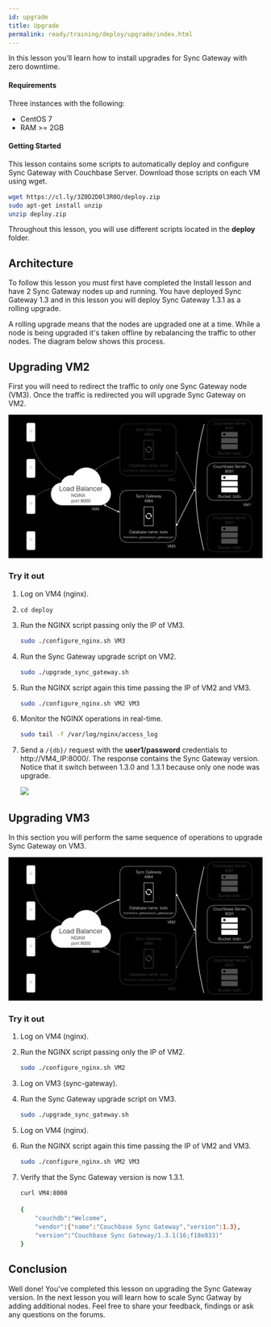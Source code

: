```yaml
---
id: upgrade
title: Upgrade
permalink: ready/training/deploy/upgrade/index.html
---
```


In this lesson you'll learn how to install upgrades for Sync Gateway with zero downtime.

[//]: # "COMMON ACROSS LESSONS"

#### Requirements

Three instances with the following:

- CentOS 7
- RAM >= 2GB

#### Getting Started

This lesson contains some scripts to automatically deploy and configure Sync Gateway with Couchbase Server. Download those scripts on each VM using wget.

```bash
wget https://cl.ly/3Z0D2D0l3R0O/deploy.zip
sudo apt-get install unzip
unzip deploy.zip
```

Throughout this lesson, you will use different scripts located in the **deploy** folder.

[//]: # "COMMON ACROSS LESSONS"

## Architecture

To follow this lesson you must first have completed the Install lesson and have 2 Sync Gateway nodes up and running. You have deployed Sync Gateway 1.3 and in this lesson you will deploy Sync Gateway 1.3.1 as a rolling upgrade.

A rolling upgrade means that the nodes are upgraded one at a time. While a node is being upgraded it's taken offline by rebalancing the traffic to other nodes. The diagram below shows this process.

## Upgrading VM2

First you will need to redirect the traffic to only one Sync Gateway node (VM3). Once the traffic is redirected you will upgrade Sync Gateway on VM2.

![](img/image79.png)

### Try it out

1. Log on VM4 (nginx).
1. `cd deploy`
2. Run the NGINX script passing only the IP of VM3.

    ```bash
    sudo ./configure_nginx.sh VM3
    ```

3. Run the Sync Gateway upgrade script on VM2.

    ```bash
    sudo ./upgrade_sync_gateway.sh
    ```

4. Run the NGINX script again this time passing the IP of VM2 and VM3.

    ```bash
    sudo ./configure_nginx.sh VM2 VM3
    ```

5. Monitor the NGINX operations in real-time.

    ```bash
    sudo tail -f /var/log/nginx/access_log
    ```

6. Send a `/{db}/` request with the **user1/password** credentials to http://VM4_IP:8000/. The response contains the Sync Gateway version. Notice that it switch between 1.3.0 and 1.3.1 because only one node was upgrade.

    ![](https://cl.ly/3m0g1R0J0w37/image77.gif)

## Upgrading VM3

In this section you will perform the same sequence of operations to upgrade Sync Gateway on VM3.

![](img/image78.png)

### Try it out

1. Log on VM4 (nginx).
2. Run the NGINX script passing only the IP of VM2.

    ```bash
    sudo ./configure_nginx.sh VM2
    ```

3. Log on VM3 (sync-gateway).
4. Run the Sync Gateway upgrade script on VM3.

    ```bash
    sudo ./upgrade_sync_gateway.sh
    ```

5. Log on VM4 (nginx).
6. Run the NGINX script again this time passing the IP of VM2 and VM3.

    ```bash
    sudo ./configure_nginx.sh VM2 VM3
    ```

7. Verify that the Sync Gateway version is now 1.3.1.

    ```bash
    curl VM4:8000

    {
        "couchdb":"Welcome",
        "vendor":{"name":"Couchbase Sync Gateway","version":1.3},
        "version":"Couchbase Sync Gateway/1.3.1(16;f18e833)"
    }
    ```

## Conclusion

Well done! You've completed this lesson on upgrading the Sync Gateway version. In the next lesson you will learn how to scale Sync Gatway by adding additional nodes. Feel free to share your feedback, findings or ask any questions on the forums.
